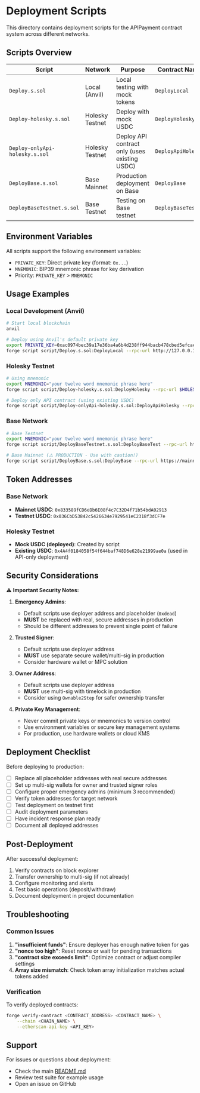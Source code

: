 # Deployment Scripts

This directory contains deployment scripts for the APIPayment contract system across different networks.

## Scripts Overview

| Script | Network | Purpose | Contract Name |
|--------|---------|---------|---------------|
| `Deploy.s.sol` | Local (Anvil) | Local testing with mock tokens | `DeployLocal` |
| `Deploy-holesky.s.sol` | Holesky Testnet | Deploy with mock USDC | `DeployHolesky` |
| `Deploy-onlyApi-holesky.s.sol` | Holesky Testnet | Deploy API contract only (uses existing USDC) | `DeployApiHolesky` |
| `DeployBase.s.sol` | Base Mainnet | Production deployment on Base | `DeployBase` |
| `DeployBaseTestnet.s.sol` | Base Testnet | Testing on Base testnet | `DeployBaseTest` |

## Environment Variables

All scripts support the following environment variables:

- `PRIVATE_KEY`: Direct private key (format: `0x...`)
- `MNEMONIC`: BIP39 mnemonic phrase for key derivation
- Priority: `PRIVATE_KEY` > `MNEMONIC`

## Usage Examples

### Local Development (Anvil)

```bash
# Start local blockchain
anvil

# Deploy using Anvil's default private key
export PRIVATE_KEY=0xac0974bec39a17e36ba4a6b4d238ff944bacb478cbed5efcae784d7bf4f2ff80
forge script script/Deploy.s.sol:DeployLocal --rpc-url http://127.0.0.1:8545 --broadcast --private-key $PRIVATE_KEY
```

### Holesky Testnet

```bash
# Using mnemonic
export MNEMONIC="your twelve word mnemonic phrase here"
forge script script/Deploy-holesky.s.sol:DeployHolesky --rpc-url $HOLESKY_RPC --broadcast

# Deploy only API contract (using existing USDC)
forge script script/Deploy-onlyApi-holesky.s.sol:DeployApiHolesky --rpc-url $HOLESKY_RPC --broadcast
```

### Base Network

```bash
# Base Testnet
export MNEMONIC="your twelve word mnemonic phrase here"
forge script script/DeployBaseTestnet.s.sol:DeployBaseTest --rpc-url https://sepolia.base.org --broadcast

# Base Mainnet (⚠️ PRODUCTION - Use with caution!)
forge script script/DeployBase.s.sol:DeployBase --rpc-url https://mainnet.base.org --broadcast
```

## Token Addresses

### Base Network
- **Mainnet USDC**: `0x833589fCD6eDb6E08f4c7C32D4f71b54bdA02913`
- **Testnet USDC**: `0x036CbD53842c5426634e7929541eC2318f3dCF7e`

### Holesky Testnet
- **Mock USDC (deployed)**: Created by script
- **Existing USDC**: `0x4A4f0184058f54f644baf748D6e628e21999ae0a` (used in API-only deployment)

## Security Considerations

⚠️ **Important Security Notes:**

1. **Emergency Admins**: 
   - Default scripts use deployer address and placeholder (`0xdead`)
   - **MUST** be replaced with real, secure addresses in production
   - Should be different addresses to prevent single point of failure

2. **Trusted Signer**: 
   - Default scripts use deployer address
   - **MUST** use separate secure wallet/multi-sig in production
   - Consider hardware wallet or MPC solution

3. **Owner Address**: 
   - Default scripts use deployer address
   - **MUST** use multi-sig with timelock in production
   - Consider using `Ownable2Step` for safer ownership transfer

4. **Private Key Management**:
   - Never commit private keys or mnemonics to version control
   - Use environment variables or secure key management systems
   - For production, use hardware wallets or cloud KMS

## Deployment Checklist

Before deploying to production:

- [ ] Replace all placeholder addresses with real secure addresses
- [ ] Set up multi-sig wallets for owner and trusted signer roles
- [ ] Configure proper emergency admins (minimum 3 recommended)
- [ ] Verify token addresses for target network
- [ ] Test deployment on testnet first
- [ ] Audit deployment parameters
- [ ] Have incident response plan ready
- [ ] Document all deployed addresses

## Post-Deployment

After successful deployment:

1. Verify contracts on block explorer
2. Transfer ownership to multi-sig (if not already)
3. Configure monitoring and alerts
4. Test basic operations (deposit/withdraw)
5. Document deployment in project documentation

## Troubleshooting

### Common Issues

1. **"insufficient funds"**: Ensure deployer has enough native token for gas
2. **"nonce too high"**: Reset nonce or wait for pending transactions
3. **"contract size exceeds limit"**: Optimize contract or adjust compiler settings
4. **Array size mismatch**: Check token array initialization matches actual tokens added

### Verification

To verify deployed contracts:

```bash
forge verify-contract <CONTRACT_ADDRESS> <CONTRACT_NAME> \
    --chain <CHAIN_NAME> \
    --etherscan-api-key <API_KEY>
```

## Support

For issues or questions about deployment:
- Check the main [README.md](../README.md)
- Review test suite for example usage
- Open an issue on GitHub